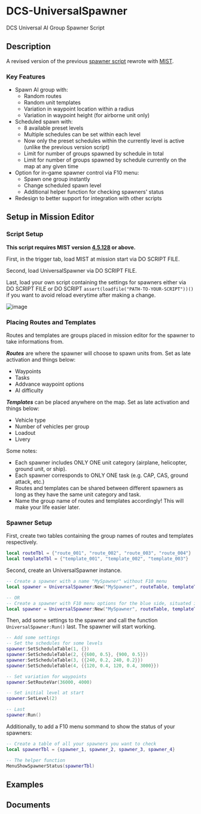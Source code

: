 # DCS-UniversalSpawner
DCS Universal AI Group Spawner Script

## Description
A revised version of the previous [spawner script](https://github.com/s3antuan/DCS-Randomized-Spawner) rewrote with [MIST](https://github.com/mrSkortch/MissionScriptingTools). 

### Key Features
- Spawn AI group with:
  - Random routes
  - Random unit templates
  - Variation in waypoint location within a radius
  - Variation in waypoint height (for airborne unit only)
- Scheduled spawn with:
  - 8 available preset levels
  - Multiple schedules can be set within each level
  - Now only the preset schedules within the currently level is active (unlike the previous version script)
  - Limit for number of groups spawned by schedule in total
  - Limit for number of groups spawned by schedule currently on the map at any given time
- Option for in-game spawner control via F10 menu:
  - Spawn one group instantly
  - Change scheduled spawn level
  - Additional helper function for checking spawners' status
- Redesign to better support for integration with other scripts

## Setup in Mission Editor
### Script Setup
**This script requires MIST version [4.5.128](https://github.com/mrSkortch/MissionScriptingTools/tree/development) or above.** 

First, in the trigger tab, load MIST at mission start via DO SCRIPT FILE.

Second, load UniversalSpawner via DO SCRIPT FILE.

Last, load your own script containing the settings for spawners either via DO SCRIPT FILE or DO SCRIPT `assert(loadfile("PATH-TO-YOUR-SCRIPT"))()` if you want to avoid reload everytime after making a change.

![image]()

### Placing Routes and Templates
Routes and templates are groups placed in mission editor for the spawner to take informations from.

**_Routes_** are where the spawner will choose to spawn units from. Set as late activation and things below: 
- Waypoints
- Tasks
- Addvance waypoint options
- AI difficulty

**_Templates_** can be placed anywhere on the map. Set as late activation and things below: 
- Vehicle type
- Number of vehicles per group
- Loadout
- Livery

Some notes:
- Each spawner includes ONLY ONE unit category (airplane, helicopter, ground unit, or ship).
- Each spawner corresponds to ONLY ONE task (e.g. CAP, CAS, ground attack, etc.)
- Routes and templates can be shared between different spawners as long as they have the same unit category and task.
- Name the group name of routes and templates accordingly! This will make your life easier later.

### Spawner Setup
First, create two tables containing the group names of routes and templates respectively.
```lua
local routeTbl = {"route_001", "route_002", "route_003", "route_004"}
local templateTbl = {"template_001", "template_002", "template_003"}
```
Second, create an UniversalSpawner instance.
```lua
-- Create a spawner with a name "MySpawner" without F10 menu
local spawner = UniversalSpawner:New("MySpawner", routeTable, templateTable)

-- OR
-- Create a spawner with F10 menu options for the blue side, situated inside the submenu "MySubMenu"
local spawner = UniversalSpawner:New("MySpawner", routeTable, templateTable, "MySubMenu", coalition.side.BLUE)
```
Then, add some settings to the spawner and call the function `UniversalSpawner:Run()` last. The spawner will start working.
```lua
-- Add some settings
-- Set the schedules for some levels
spawner:SetScheduleTable(1, {})
spawner:SetScheduleTable(2, {{600, 0.5}, {900, 0.5}})
spawner:SetScheduleTable(3, {{240, 0.2, 240, 0.2}})
spawner:SetScheduleTable(4, {{120, 0.4, 120, 0.4, 3000}})

-- Set variation for waypoints
spawner:SetRouteVar(36000, 4000)

-- Set initial level at start
spawner:SetLevel(2)

-- Last
spawner:Run()
```
Additionally, to add a F10 menu sommand to show the status of your spawners:
```lua
-- Create a table of all your spawners you want to check
local spawnerTbl = {spawner_1, spawner_2, spawner_3, spawner_4}

-- The helper function
MenuShowSpawnerStatus(spawnerTbl)
```
## Examples


## Documents

